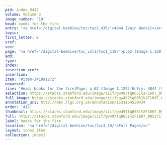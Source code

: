 ```yaml
---
pid: index_0412
volume: Volume 3
image_number: '10'
head: books for the fire
entry: "<a href='/digital-beehive/toc/toc2_435/'>4844 [Vain Books]</a>"
topic: 
first_letter: B
xref: 
see: 
page: "<a href='/digital-beehive/toc_vol1/toc1_119/'>p.62 [Image 1.129]</a>"
add: 
type: 
index: 
insertion_xref: 
insertion: 
item: "#item-3418a1272"
unparsed: 
line: 'Head: books for the fire|Page: p.62 [Image 1.129]|Entry: 4844 [Vain Books]|#item-3418a1272'
selection: https://stacks.stanford.edu/image/iiif/gw497tq8651%2F1607_0953/1797,1625,691,135/full/0/default.jpg
full_image: https://stacks.stanford.edu/image/iiif/gw497tq8651%2F1607_0953/full/full/0/default.jpg
annotation_uri: http://dev.llgc.org.uk/annotation/1531154558434
order: '412'
thumbnail: https://stacks.stanford.edu/image/iiif/gw497tq8651%2F1607_0953/1797,1625,691,135/150,/0/default.jpg
full: https://stacks.stanford.edu/image/iiif/gw497tq8651%2F1607_0953/1797,1625,691,135/full/0/default.jpg
label: books for the fire
location: "<a href='/digital-beehive/toc/toc3_10/'>Full Page</a>"
layout: index_item
collection: index1
---
```

